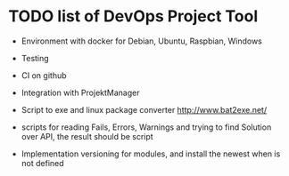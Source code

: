# TODO list of DevOps Project Tool

* Environment with docker for Debian, Ubuntu, Raspbian, Windows
* Testing
* CI on github
* Integration with ProjektManager

* Script to exe and linux package converter
http://www.bat2exe.net/

* scripts for reading Fails, Errors, Warnings and trying to find Solution over API, the result should be script

* Implementation versioning for modules, and install the newest when is not defined